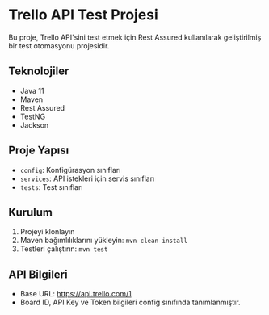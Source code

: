 # Trello API Test Projesi

Bu proje, Trello API'sini test etmek için Rest Assured kullanılarak geliştirilmiş bir test otomasyonu projesidir.

## Teknolojiler

- Java 11
- Maven
- Rest Assured
- TestNG
- Jackson

## Proje Yapısı

- `config`: Konfigürasyon sınıfları
- `services`: API istekleri için servis sınıfları
- `tests`: Test sınıfları

## Kurulum

1. Projeyi klonlayın
2. Maven bağımlılıklarını yükleyin: `mvn clean install`
3. Testleri çalıştırın: `mvn test`

## API Bilgileri

- Base URL: https://api.trello.com/1
- Board ID, API Key ve Token bilgileri config sınıfında tanımlanmıştır.
